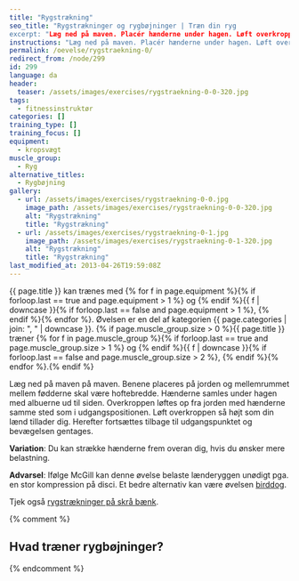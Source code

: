 ```yaml
---
title: "Rygstrækning"
seo_title: "Rygstrækninger og rygbøjninger | Træn din ryg
excerpt: "Læg ned på maven. Placér hænderne under hagen. Løft overkroppen fri af underlaget uden at løfte fødderne."
instructions: "Læg ned på maven. Placér hænderne under hagen. Løft overkroppen fri af underlaget uden at løfte fødderne."
permalink: /oevelse/rygstraekning-0/
redirect_from: /node/299
id: 299
language: da
header:
  teaser: /assets/images/exercises/rygstraekning-0-0-320.jpg
tags:
  - fitnessinstruktør
categories: []
training_type: []
training_focus: []
equipment:
  - kropsvægt
muscle_group:
  - Ryg
alternative_titles:
  - Rygbøjning
gallery:
  - url: /assets/images/exercises/rygstraekning-0-0.jpg
    image_path: /assets/images/exercises/rygstraekning-0-0-320.jpg
    alt: "Rygstrækning"
    title: "Rygstrækning"
  - url: /assets/images/exercises/rygstraekning-0-1.jpg
    image_path: /assets/images/exercises/rygstraekning-0-1-320.jpg
    alt: "Rygstrækning"
    title: "Rygstrækning"
last_modified_at: 2013-04-26T19:59:08Z
---
```

{{ page.title }} kan trænes med {% for f in page.equipment %}{% if forloop.last == true and page.equipment > 1 %} og {% endif %}{{ f | downcase  }}{% if forloop.last == false and page.equipment > 1 %}, {% endif %}{% endfor %}. Øvelsen er en del af kategorien {{ page.categories | join: ", " | downcase }}. {% if page.muscle_group.size > 0 %}{{ page.title }} træner {% for f in page.muscle_group %}{% if forloop.last == true and page.muscle_group.size > 1 %} og {% endif %}{{ f | downcase }}{% if forloop.last == false and page.muscle_group.size > 2 %}, {% endif %}{% endfor %}.{% endif %}

Læg ned på maven på maven. Benene placeres på jorden og mellemrummet mellem fødderne skal være hoftebredde. Hænderne samles under hagen med albuerne ud til siden. Overkroppen løftes op fra jorden med hænderne samme sted som i udgangspositionen. Løft overkroppen så højt som din lænd tillader dig. Herefter fortsættes tilbage til udgangspunktet og bevægelsen gentages.

**Variation**: Du kan strække hænderne frem overan dig, hvis du ønsker mere belastning.

**Advarsel**: Ifølge McGill kan denne øvelse belaste lænderyggen unødigt pga. en stor kompression på disci. Et bedre alternativ kan være øvelsen [birddog](/oevelse/birddog/).

Tjek også [rygstrækninger på skrå bænk](/oevelse/rygstraekning/).

{% comment %}

## Hvad træner rygbøjninger?

{% endcomment %}

